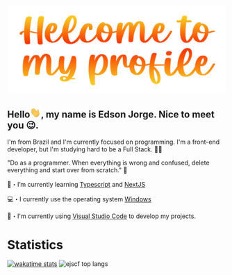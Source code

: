 <img src="./assets/images/welcome.png" width="590px"/>

<h2>Hello<img src="./assets/images/hi.gif" width="25px" />, my name is Edson Jorge. Nice to meet you 😉.</h2>

I'm from Brazil and I'm currently focused on programming. I'm a front-end developer, but I'm studying hard to be a Full Stack. 👨‍💻

"Do as a programmer. When everything is wrong and confused, delete everything and start over from scratch." 🧠

🌱・I’m currently learning [Typescript](https://www.typescriptlang.org) and [NextJS](https://nextjs.org/docs/)

💻・I currently use the operating system [Windows](https://www.microsoft.com/pt-br/windows/)

🔧・I'm currently using [Visual Studio Code](https://code.visualstudio.com) to develop my projects.

#   Statistics

[![wakatime stats](https://github-readme-stats.vercel.app/api/wakatime?username=ejscf)](https://github.com/ejscf/github-readme-stats) 
![ejscf top langs](https://github-readme-stats.vercel.app/api/top-langs/?username=ejscf&layout=compact)
